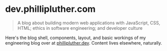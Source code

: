 # dev.phillipluther.com

> A blog about building modern web applications with JavaScript, CSS, HTML; ethics in software engineering; and developer culture

Here's the blog shell, components, layout, and basic workings of my engineering blog over at [phillipluther.dev](https://phillipluther.dev). Content lives elsewhere, naturally.
